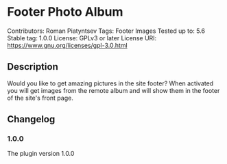 # Footer Photo Album

Contributors: Roman Piatyntsev
Tags: Footer Images
Tested up to: 5.6
Stable tag: 1.0.0
License: GPLv3 or later
License URI: https://www.gnu.org/licenses/gpl-3.0.html

## Description

Would you like to get amazing pictures in the site footer? When activated you will get images from the remote album and will show them in the footer of the site's front page.

## Changelog 

### 1.0.0
The plugin version 1.0.0
